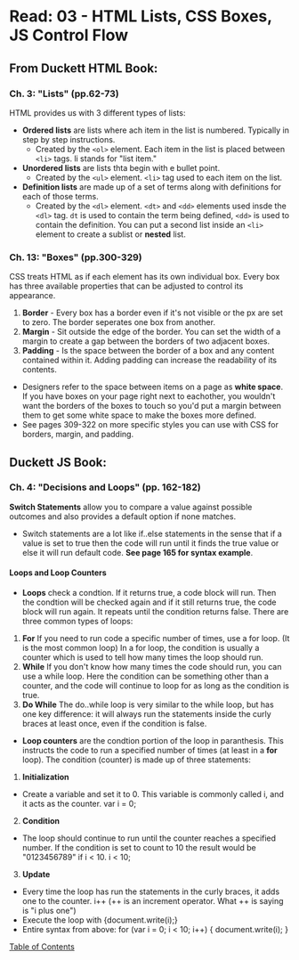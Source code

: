 # Read: 03 - HTML Lists, CSS Boxes, JS Control Flow

## From Duckett HTML Book:

### Ch. 3: "Lists" (pp.62-73)

HTML provides us with 3 different types of lists:
- **Ordered lists** are lists where ach item in the list is numbered. Typically in step by step instructions.
  - Created by the ```<ol>``` element. Each item in the list is placed between ```<li>``` tags. li stands for "list item."
- **Unordered lists** are lists thta begin with e bullet point.
  - Created by the ```<ul>``` element. ```<li>``` tag used to each item on the list.
- **Definition lists** are made up of a set of terms along with definitions for each of those terms.
  - Created by the ```<dl>``` element. ```<dt>``` and ```<dd>``` elements used insde the ```<dl>``` tag. ```dt``` is used to contain the term being defined, ```<dd>``` is used to contain the definition.
You can put a second list inside an ```<li>``` element to create a sublist or **nested** list.

### Ch. 13: "Boxes" (pp.300-329)

CSS treats HTML as if each element has its own individual box. Every box has three available properties that can be adjusted to control its appearance. 
  1. **Border** - Every box has a border even if it's not visible or the px are set to zero. The border seperates one box from another.
  1. **Margin** - Sit outside the edge of the border. You can set the width of a margin to create a gap between the borders of two adjacent boxes.
  1. **Padding** - Is the space between the border of a box and any content contained within it. Adding padding can increase the readability of its contents.
  - Designers refer to the space between items on a page as **white space**. If you have boxes on your page right next to eachother, you wouldn't want the borders of the boxes to touch so you'd put a margin between them to get some white space to make the boxes more defined. 
  - See pages 309-322 on more specific styles you can use with CSS for borders, margin, and padding. 

## Duckett JS Book:

### Ch. 4: "Decisions and Loops" (pp. 162-182)

**Switch Statements** allow you to compare a value against possible outcomes and also provides a default option if none matches.
- Switch statements are a lot like if..else statements in the sense that if a value is set to true then the code will run until it finds the true value or else it will run default code. **See page 165 for syntax example**.

#### Loops and Loop Counters

- **Loops** check a condtion. If it returns true, a code block will run. Then the condtion will be checked again and if it still returns true, the code block will run again. It repeats until the condition returns false. There are three common types of loops:
1. **For**
  If you need to run code a specific number of times, use a for loop. (It is the most common loop) In a for loop, the condition is usually a counter which is used to tell how many times the loop should run.
1. **While**
  If you don't know how many times the code should run, you can use a while loop. Here the condition can be something other than a counter, and the code will continue to loop for as long as the condition is true.
1. **Do While**
  The do..while loop is very similar to the while loop, but has one key difference: it will always run the statements inside the curly braces at least once, even if the condition is false. 
- **Loop counters** are the condtion portion of the loop in paranthesis. This instructs the code to run a specified number of times (at least in a **for** loop). The condition (counter) is made up of three statements:
1. **Initialization**
  - Create a variable and set it to 0. This variable is commonly called i, and it acts as the counter. 
  var i = 0;
2. **Condition**
  - The loop should continue to run until the counter reaches a specified number. If the condition is set to count to 10 the result would be "0123456789" if i < 10.
  i < 10;
3. **Update**
  - Every time the loop has run the statements in the curly braces, it adds one to the counter.
  i++ (++ is an increment operator. What ++ is saying is "i plus one")
- Execute the loop with {document.write(i);}
- Entire syntax from above:
for (var i = 0; i < 10; i++) {
  document.write(i);
}
      
[Table of Contents](README.md)